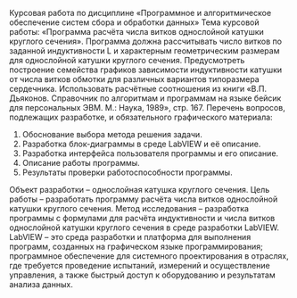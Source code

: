 Курсовая работа по дисциплине «Программное и алгоритмическое обеспечение систем сбора и обработки данных» Тема курсовой работы: «Программа расчёта числа витков однослойной катушки круглого сечения».
Программа должна рассчитывать число витков по заданной индуктивности L и характерным геометрическим размерам для однослойной катушки круглого сечения. Предусмотреть построение семейства графиков зависимости индуктивности катушки от числа витков обмотки для различных вариантов типоразмера сердечника. Использовать расчётные соотношения из книги «В.П. Дьяконов. Справочник по алгоритмам и программам на языке бейсик для персональных ЭВМ. М.: Наука, 1989», стр. 167. 
Перечень вопросов, подлежащих разработке, и обязательного графического материала:
   1. Обоснование выбора метода решения задачи.
   2. Разработка блок-диаграммы в среде LabVIEW и её описание.
   3. Разработка интерфейса пользователя программы и его описание.
   4. Описание работы программы.
   5. Результаты проверки работоспособности программы.

Объект разработки – однослойная катушка круглого сечения.
Цель работы – разработать программу расчёта числа витков однослойной катушки круглого сечения.
Метод исследования – разработка программы с формулами для расчёта индуктивности и числа витков однослойной катушки круглого сечения в среде разработки LabVIEW.
LabVIEW – это среда разработки и платформа для выполнения программ, созданных на графическом языке программирования; программное обеспечение для системного проектирования в отраслях, где требуется проведение испытаний, измерений и осуществление управления, а также быстрый доступ к оборудованию и результатам анализа данных.
